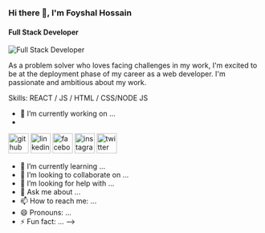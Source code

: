 ### Hi there 👋, I'm Foyshal Hossain
#### Full Stack Developer
![Full Stack Developer](https://scontent.fdac140-1.fna.fbcdn.net/v/t39.30808-6/272391287_2406604109482060_1934897915865948126_n.png?_nc_cat=100&ccb=1-5&_nc_sid=e3f864&_nc_ohc=tVU1Hn2XlhUAX9ZVghv&_nc_ht=scontent.fdac140-1.fna&oh=00_AT9EcmG3EZEgVO7zpxhU7yLa6GN6WEJUrE6IwlT9TR36kw&oe=61F3F2EB)

As a problem solver who loves facing challenges in my work, I'm excited to be at the deployment phase of my career as a web developer. I'm passionate and ambitious about my work.

Skills: REACT / JS / HTML / CSS/NODE JS

- 🔭 I’m currently working on ...
- 
[<img src='https://cdn.jsdelivr.net/npm/simple-icons@3.0.1/icons/github.svg' alt='github' height='40'>](https://github.com/https://github.com/mfhbhuiyan)  [<img src='https://cdn.jsdelivr.net/npm/simple-icons@3.0.1/icons/linkedin.svg' alt='linkedin' height='40'>](https://www.linkedin.com/in/https://www.linkedin.com/in/foyshal-bhuiyan-08745a205//)  [<img src='https://cdn.jsdelivr.net/npm/simple-icons@3.0.1/icons/facebook.svg' alt='facebook' height='40'>](https://www.facebook.com/https://www.facebook.com/foyshal.hossainbhuiyan/)  [<img src='https://cdn.jsdelivr.net/npm/simple-icons@3.0.1/icons/instagram.svg' alt='instagram' height='40'>](https://www.instagram.com/https://www.instagram.com/mfhbhuiyan//)  [<img src='https://cdn.jsdelivr.net/npm/simple-icons@3.0.1/icons/twitter.svg' alt='twitter' height='40'>](https://twitter.com/https://twitter.com/mfhbhuiyan)  

- 🌱 I’m currently learning ...
- 👯 I’m looking to collaborate on ...
- 🤔 I’m looking for help with ...
- 💬 Ask me about ...
- 📫 How to reach me: ...
- 😄 Pronouns: ...
- ⚡ Fun fact: ...
-->
